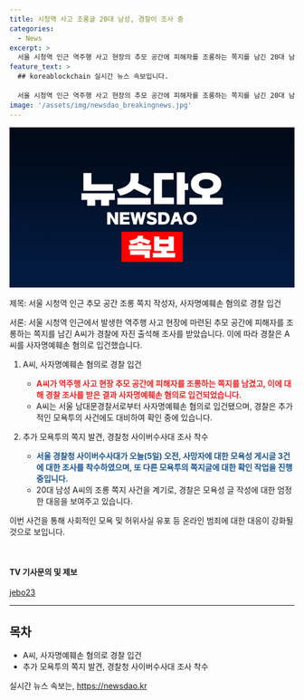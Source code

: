 ```yaml
---
title: 시청역 사고 조롱글 20대 남성, 경찰이 조사 중
categories:
  - News
excerpt: >
  서울 시청역 인근 역주행 사고 현장의 추모 공간에 피해자를 조롱하는 쪽지를 남긴 20대 남성 A씨가 경찰에 자진 출석해 조사를 받았습니다. 남대문경찰서는 A씨를 사자명예훼손 혐의로 입건했고, 또 다른 모욕투의 쪽지글을 확인 중이며, 사이버수사대는 사망자 모욕성 게시글 3건에 대해 입건 전 조사에 착수했습니다. 사건의 최신 개발 상황은 계속 확인 중입니다.
feature_text: >
  ## koreablockchain 실시간 뉴스 속보입니다.

  서울 시청역 인근 역주행 사고 현장의 추모 공간에 피해자를 조롱하는 쪽지를 남긴 20대 남성 A씨가 경찰에 자진 출석해 조사를 받았습니다. 남대문경찰서는 A씨를 사자명예훼손 혐의로 입건했고, 또 다른 모욕투의 쪽지글을 확인 중이며, 사이버수사대는 사망자 모욕성 게시글 3건에 대해 입건 전 조사에 착수했습니다. 사건의 최신 개발 상황은 계속 확인 중입니다.
image: '/assets/img/newsdao_breakingnews.jpg'
---
```


<p><img src="/assets/img/newsdao_breakingnews.jpg" alt="koreablockchain 속보" /></p>

<p>제목: 서울 시청역 인근 추모 공간 조롱 쪽지 작성자, 사자명예훼손 혐의로 경찰 입건</p>

<p>서론:
서울 시청역 인근에서 발생한 역주행 사고 현장에 마련된 추모 공간에 피해자를 조롱하는 쪽지를 남긴 A씨가 경찰에 자진 출석해 조사를 받았습니다. 이에 따라 경찰은 A씨를 사자명예훼손 혐의로 입건했습니다.</p>

<ol>
<li><p>A씨, 사자명예훼손 혐의로 경찰 입건</p>

<ul>
<li><b><span style="color: #ee2323;">A씨가 역주행 사고 현장 추모 공간에 피해자를 조롱하는 쪽지를 남겼고, 이에 대해 경찰 조사를 받은 결과 사자명예훼손 혐의로 입건되었습니다.</span></b></li>
<li>A씨는 서울 남대문경찰서로부터 사자명예훼손 혐의로 입건됐으며, 경찰은 추가적인 모욕투의 사건에도 대비하여 확인 중에 있습니다.</li>
</ul></li>
<li><p>추가 모욕투의 쪽지 발견, 경찰청 사이버수사대 조사 착수</p>

<ul>
<li><b><span style="color: #1a5490;">서울 경찰청 사이버수사대가 오늘(5일) 오전, 사망자에 대한 모욕성 게시글 3건에 대한 조사를 착수하였으며, 또 다른 모욕투의 쪽지글에 대한 확인 작업을 진행 중입니다.</span></b></li>
<li>20대 남성 A씨의 조롱 쪽지 사건을 계기로, 경찰은 모욕성 글 작성에 대한 엄정한 대응을 보여주고 있습니다.</li>
</ul></li>
</ol>

<p>이번 사건을 통해 사회적인 모욕 및 허위사실 유포 등 온라인 범죄에 대한 대응이 강화될 것으로 보입니다.</p>

<p data-ke-size="size16">&nbsp;</p>

<h4>TV 기사문의 및 제보</h4>

<p><a href="https://www.example.com/jebo23">jebo23</a></p>

<hr>

<h2 data-ke-size="size26">목차</h2>

<ul>
<li>A씨, 사자명예훼손 혐의로 경찰 입건</li>
<li>추가 모욕투의 쪽지 발견, 경찰청 사이버수사대 조사 착수</li>
</ul>
실시간 뉴스 속보는, <a href="https://newsdao.kr" rel="dofollow">https://newsdao.kr</a>


